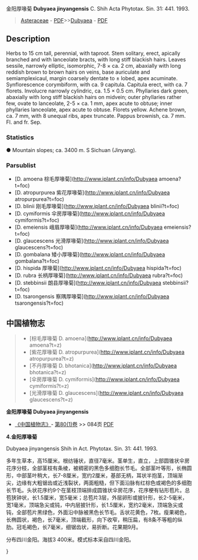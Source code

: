 金阳厚喙菊 **Dubyaea jinyangensis** C. Shih Acta Phytotax. Sin. 31: 441. 1993.

> [Asteraceae](http://www.iplant.cn/info/Asteraceae?t=foc) - [PDF](http://www.iplant.cn/foc/pdf/Asteraceae.pdf)>>[Dubyaea](http://www.iplant.cn/info/Dubyaea?t=foc) - [PDF](http://www.iplant.cn/foc/pdf/Dubyaea.pdf)

## Description

Herbs to 15 cm tall, perennial, with taproot. Stem solitary, erect, apically branched and with lanceolate bracts, with long stiff blackish hairs. Leaves sessile, narrowly elliptic, isomorphic, 7-8 × ca. 2 cm, abaxially with long reddish brown to brown hairs on veins, base auriculate and semiamplexicaul, margin coarsely dentate to ± lobed, apex acuminate. Synflorescence corymbiform, with ca. 9 capitula. Capitula erect, with ca. 7 florets. Involucre narrowly cylindric, ca. 1.5 × 0.5 cm. Phyllaries dark green, abaxially with long stiff blackish hairs on midvein; outer phyllaries rather few, ovate to lanceolate, 2-5 × ca. 1 mm, apex acute to obtuse; inner phyllaries lanceolate, apex acute to obtuse. Florets yellow. Achene brown, ca. 7 mm, with 8 unequal ribs, apex truncate. Pappus brownish, ca. 7 mm. Fl. and fr. Sep.

### Statistics
● Mountain slopes; ca. 3400 m. S Sichuan (Jinyang).

### Parsublist

* [D.  amoena  棕毛厚喙菊](http://www.iplant.cn/info/Dubyaea amoena?t=foc)
* [D.  atropurpurea  紫花厚喙菊](http://www.iplant.cn/info/Dubyaea atropurpurea?t=foc)
* [D.  blinii  刚毛厚喙菊](http://www.iplant.cn/info/Dubyaea blinii?t=foc)
* [D.  cymiformis  伞房厚喙菊](http://www.iplant.cn/info/Dubyaea cymiformis?t=foc)
* [D.  emeiensis  峨眉厚喙菊](http://www.iplant.cn/info/Dubyaea emeiensis?t=foc)
* [D.  glaucescens  光滑厚喙菊](http://www.iplant.cn/info/Dubyaea glaucescens?t=foc)
* [D.  gombalana  矮小厚喙菊](http://www.iplant.cn/info/Dubyaea gombalana?t=foc)
* [D.  hispida  厚喙菊](http://www.iplant.cn/info/Dubyaea hispida?t=foc)
* [D.  rubra  长柄厚喙菊](http://www.iplant.cn/info/Dubyaea rubra?t=foc)
* [D.  stebbinsii  朗县厚喙菊](http://www.iplant.cn/info/Dubyaea stebbinsii?t=foc)
* [D.  tsarongensis  察隅厚喙菊](http://www.iplant.cn/info/Dubyaea tsarongensis?t=foc)

## 中国植物志

> * [棕毛厚喙菊  D.  amoena](http://www.iplant.cn/info/Dubyaea amoena?t=z)
> * [紫花厚喙菊  D.  atropurpurea](http://www.iplant.cn/info/Dubyaea atropurpurea?t=z)
> * [不丹厚喙菊  D.  bhotanica](http://www.iplant.cn/info/Dubyaea bhotanica?t=z)
> * [伞房厚喙菊  D.  cymiformis](http://www.iplant.cn/info/Dubyaea cymiformis?t=z)
> * [光滑厚喙菊  D.  glaucescens](http://www.iplant.cn/info/Dubyaea glaucescens?t=z)

**金阳厚喙菊 Dubyaea jinyangensis**

* [《中国植物志》](http://www.iplant.cn/frps)- [第80(1)卷](http://www.iplant.cn/frps/vol/80(1)) >> 084页 [PDF](http://www.iplant.cn/frps/pdf/80(1)/084.PDF)

**4.金阳厚喙菊**

Dubyaea jinyangensis Shih in Act. Phytotax. Sin. 31: 441. 1993.

多年生草本，高15厘米。根纺锤状，直径7毫米。茎单生，直立，上部圆锥状伞房花序分枝，全部茎枝有条棱，被稠密的黑色多细胞长节毛。全部茎叶等形，长椭圆形，中部茎叶稍大，长7-8厘米，宽约2厘米，基部无柄，耳状半抱茎，顶端渐尖，边缘有大粗锯齿或近浅裂状，两面粗糙，但下面沿脉有红棕色或褐色的多细胞长节毛。头状花序约9个在茎枝顶端排成圆锥状伞房花序，花序梗有钻形苞片。总苞狭钟状，长1.5厘米，宽5毫米；总苞片3层，外层卵形或披针形，长2-5毫米，宽1毫米，顶端急尖或钝，中内层披针形，长1.5厘米，宽约2毫米，顶端急尖或钝，全部苞片黑绿色，外面沿中脉被黑色长节毛。舌状花黄色，7枚。瘦果褐色，长椭圆状，褐色，长7毫米，顶端截形，向下收窄，稍压扁，有8条不等粗的纵肋。冠毛褐色，长7毫米，细锯齿状，易折断。花果期9月。

分布四川金阳。海拔3 400米。模式标本采自四川金阳。

}